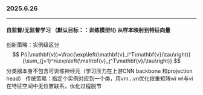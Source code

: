 
### 2025.6.26
---
#### 自监督/无监督学习 （默认目标：：训练模型f() 从样本映射到特征向量

创新策略：实例级区分
$$
P(i|\mathbf{v})=\frac{\exp\left(\mathbf{v}_i^T\mathbf{v}/\tau\right)}{\sum_{j=1}^n\exp\left(\mathbf{v}_j^T\mathbf{v}/\tau\right)} 
$$
分类器本身不包含可训练神经元（学习压力在上游CNN backbone 和projection head）
传统策略：指定个实例对应到一个类，用vm...vn优化权重矩阵wi
wi与vi在特征空间中无位置联系，优化过程脱节
